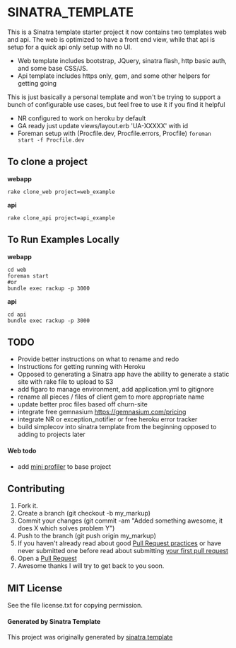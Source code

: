 SINATRA_TEMPLATE
===

This is a Sinatra template starter project it now contains two templates web and api. The web is optimized to have a front end view, while that api is setup for a quick api only setup with no UI.

* Web template includes bootstrap, JQuery, sinatra flash, http basic auth, and some base CSS/JS.
* Api template includes https only, gem, and some other helpers for getting going

This is just basically a personal template and won't be trying to support a bunch of configurable use cases, but feel free to use it if you find it helpful

* NR configured to work on heroku by default
* GA ready just update views/layout.erb 'UA-XXXXX' with id
* Foreman setup with (Procfile.dev, Procfile.errors, Procfile) `foreman start -f Procfile.dev`

## To clone a project

__webapp__

    rake clone_web project=web_example
    
__api__

    rake clone_api project=api_example

## To Run Examples Locally

__webapp__

    cd web
    foreman start
    #or
    bundle exec rackup -p 3000

__api__

    cd api
    bundle exec rackup -p 3000

## TODO

  * Provide better instructions on what to rename and redo
  * Instructions for getting running with Heroku
  * Opposed to generating a Sinatra app have the ability to generate a static site with rake file to upload to S3
  * add figaro to manage environment, add application.yml to gitignore
  * rename all pieces / files of client gem to more appropriate name
  * update better proc files based off churn-site
  * integrate free gemnasium https://gemnasium.com/pricing
  * integrate NR or exception_notifier or free heroku error tracker
  * build simplecov into sinatra template from the beginning opposed to adding to projects later
  
  #### Web todo
  
  * add [mini profiler](http://railscasts.com/episodes/368-miniprofiler) to base project

## Contributing

1. Fork it.
2. Create a branch (git checkout -b my_markup)
3. Commit your changes (git commit -am "Added something awesome, it does X which solves problem Y")
4. Push to the branch (git push origin my_markup)
5. If you haven't already read about good [Pull Request practices](http://codeinthehole.com/writing/pull-requests-and-other-good-practices-for-teams-using-github/) or have never submitted one before read about submitting [your first pull request](http://jumpstartlab.com/news/archives/2013/04/15/your-first-pull-request)
6. Open a [Pull Request](https://help.github.com/articles/using-pull-requests)
7. Awesome thanks I will try to get back to you soon.

## MIT License

See the file license.txt for copying permission.


#### Generated by Sinatra Template

This project was originally generated by [sinatra template](https://github.com/danmayer/sinatra_template)